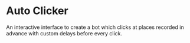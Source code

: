 # Auto Clicker
An interactive interface to create a bot which clicks at places recorded in advance with custom delays before every click.
